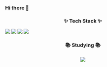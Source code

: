 ### Hi there 👋
<h3 align="center">✨ Tech Stack ✨</h3
<div align="center">
<img src="https://img.shields.io/badge/kotlin-20232a.svg?style=for-the-badge&logo=kotlin&logoColor=7F52FF" />
<img src="https://img.shields.io/badge/androidstudio-20232a.svg?style=for-the-badge&logo=androidstudio&logoColor=3DDC84" />
<img src="https://img.shields.io/badge/github-20232a.svg?style=for-the-badge&logo=github&logoColor=181717" />
<img src="https://img.shields.io/badge/slack-20232a.svg?style=for-the-badge&logo=slack&logoColor=4A154B" />
</div>
<h3 align="center">📚 Studying 📚</h3>
<h3 align="center"><img src="https://img.shields.io/badge/kotlin-20232a.svg?style=for-the-badge&logo=kotlin&logoColor=7F52FF" />
<!--
**cow-98/cow-98** is a ✨ _special_ ✨ repository because its `README.md` (this file) appears on your GitHub profile.

Here are some ideas to get you started:

- 🔭 I’m currently working on ...
- 🌱 I’m currently learning ...
- 👯 I’m looking to collaborate on ...
- 🤔 I’m looking for help with ...
- 💬 Ask me about ...
- 📫 How to reach me: ...
- 😄 Pronouns: ...
- ⚡ Fun fact: ...
-->
